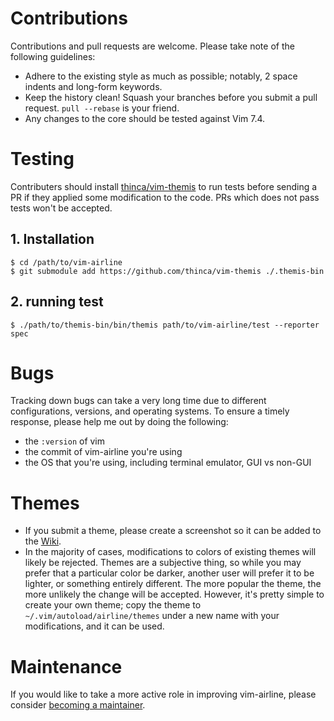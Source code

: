# Contributions

Contributions and pull requests are welcome.  Please take note of the following guidelines:

*  Adhere to the existing style as much as possible; notably, 2 space indents and long-form keywords.
*  Keep the history clean!  Squash your branches before you submit a pull request.  `pull --rebase` is your friend.
*  Any changes to the core should be tested against Vim 7.4.

# Testing

Contributers should install [thinca/vim-themis](https://github.com/thinca/vim-themis) to run tests before sending a PR if they applied some modification to the code. PRs which does not pass tests won't be accepted.

## 1. Installation

```
$ cd /path/to/vim-airline
$ git submodule add https://github.com/thinca/vim-themis ./.themis-bin
```

## 2. running test

```
$ ./path/to/themis-bin/bin/themis path/to/vim-airline/test --reporter spec
```

# Bugs

Tracking down bugs can take a very long time due to different configurations, versions, and operating systems.  To ensure a timely response, please help me out by doing the following:

* the `:version` of vim
* the commit of vim-airline you're using
* the OS that you're using, including terminal emulator, GUI vs non-GUI

# Themes

*  If you submit a theme, please create a screenshot so it can be added to the [Wiki][14].
*  In the majority of cases, modifications to colors of existing themes will likely be rejected.  Themes are a subjective thing, so while you may prefer that a particular color be darker, another user will prefer it to be lighter, or something entirely different.  The more popular the theme, the more unlikely the change will be accepted.  However, it's pretty simple to create your own theme; copy the theme to `~/.vim/autoload/airline/themes` under a new name with your modifications, and it can be used.

# Maintenance

If you would like to take a more active role in improving vim-airline, please consider [becoming a maintainer][43].


[14]: https://github.com/vim-airline/vim-airline/wiki/Screenshots
[43]: https://github.com/vim-airline/vim-airline/wiki/Becoming-a-Maintainer
